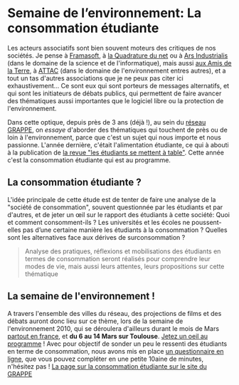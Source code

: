 # Semaine de l’environnement: La consommation étudiante

Les acteurs associatifs sont bien souvent moteurs des critiques de nos
sociétés. Je pense à [Framasoft](http://www.framasoft.net/), à [la
Quadrature du net](http://www.laquadrature.net/) ou à [Ars
Industrialis](http://www.arsindustrialis.org/) (dans le domaine de la
science et de l'informatique), mais aussi [aux Amis de la
Terre](http://www.amisdelaterre.org/), à [ATTAC](http://www.attac.org/)
(dans le domaine de l'environnement entres autres), et a tout un tas
d'autres associations que je ne peux pas citer ici exhaustivement... Ce
sont eux qui sont porteurs de messages alternatifs, et qui sont les
initiateurs de débats publics, qui permettent de faire avancer des
thématiques aussi importantes que le logiciel libre ou la protection de
l'environnement.

Dans cette optique, depuis près de 3 ans (déjà \!), au sein du [réseau
GRAPPE](http://www.reseaugrappe.org), on *essaye* d'aborder des
thématiques qui touchent de près ou de loin à l'environnement, parce
que c'est un sujet qui nous importe et nous passionne. L'année dernière,
c'était l'alimentation étudiante, ce qui à abouti à la publication de
[la revue "les étudiants se mettent à
table"](http://public.reseaugrappe.org/alimentation.pdf). Cette année
c'est la consommation étudiante qui est au programme.

## La consommation étudiante ?

L'idée principale de cette étude est de tenter de faire une analyse de
la "société de consommation", souvent questionnée par les étudiants et
par d'autres, et de jeter un œil sur le rapport des étudiants à cette
société: Quoi et comment consomment-ils ? Les universités et les écoles
ne poussent-elles pas d’une certaine manière les étudiants à la
consommation ? Quelles sont les alternatives face aux dérives de
surconsommation ?

> Analyse des pratiques, réflexions et mobilisations des étudiants en
> termes de consommation seront réalisés pour comprendre leur modes de
> vie, mais aussi leurs attentes, leurs propositions sur cette
> thématique

## La semaine de l'environnement \!

A travers l'ensemble des villes du réseau, des projections de films et
des débats auront donc lieu sur ce thème, lors de la semaine de
l'environnement 2010, qui se déroulera d'ailleurs durant le mois de Mars
[partout en
france](http://www.reseaugrappe.org/la-semaine-de-lenvironnement-programme/),
et **du 6 au 14 Mars sur Toulouse**. [Jetez un oeil au
programme](http://docs.notmyidea.org/sde/prog-toulouse.pdf) \! Avec pour
objectif de sonder un peu le ressenti des étudiants en terme de
consommation, nous avons mis en place [un questionnaire en
ligne](http://spreadsheets.google.com/viewform?formkey=dHV2bVllS2lWbzhyV3NBN3NUbi1TM2c6MA),
que vous pouvez compléter en une petite 10aine de minutes, n'hésitez pas
\! [La page sur la consommation étudiante sur le site du
GRAPPE](http://www.reseaugrappe.org/consommation/)

